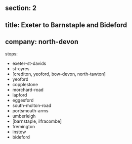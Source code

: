section: 2
----
title: Exeter to Barnstaple and Bideford
----
company: north-devon
----
stops:
- exeter-st-davids
- st-cyres
- [crediton, yeoford, bow-devon, north-tawton]
- yeoford
- copplestone
- morchard-road
- lapford
- eggesford
- south-molton-road
- portsmouth-arms
- umberleigh
- [barnstaple, ilfracombe]
- fremington
- instow
- bideford
